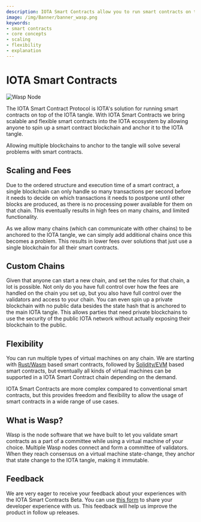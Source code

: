 ```yaml
---
description: IOTA Smart Contracts allow you to run smart contracts on top of the IOTA Tangle.
image: /img/Banner/banner_wasp.png
keywords:
- smart contracts
- core concepts
- scaling
- flexibility
- explanation
---
```

# IOTA Smart Contracts

![Wasp Node](/img/Banner/banner_wasp.png)

The IOTA Smart Contract Protocol is IOTA's solution for running smart contracts on top of the IOTA tangle. With IOTA Smart Contracts we bring scalable and flexible smart contracts into the IOTA ecosystem by allowing anyone to spin up a smart contract blockchain and anchor it to the IOTA tangle. 

Allowing multiple blockchains to anchor to the tangle will solve several problems with smart contracts.

## Scaling and Fees

Due to the ordered structure and execution time of a smart contract, a single blockchain can only handle so many transactions per second before it needs to decide on which transactions it needs to postpone until other blocks are produced, as there is no processing power available for them on that chain. This eventually results in high fees on many chains, and limited functionality. 

As we allow many chains (which can communicate with other chains) to be anchored to the IOTA tangle, we can simply add additional chains once this becomes a problem. This results in lower fees over solutions that just use a single blockchain for all their smart contracts. 

## Custom Chains

Given that anyone can start a new chain, and set the rules for that chain, a lot is possible. Not only do you have full control over how the fees are handled on the chain you set up, but you also have full control over the validators and access to your chain. You can even spin up a private blockchain with no public data besides the state hash that is anchored to the main IOTA tangle. This allows parties that need private blockchains to use the security of the public IOTA network without actually exposing their blockchain to the public.

## Flexibility

You can run multiple types of virtual machines on any chain. We are starting with 
[Rust/Wasm](https://rustwasm.github.io/docs/book/) based smart contracts, followed by 
[Solidity/EVM](https://docs.soliditylang.org/en/v0.8.6/) based smart contracts, but eventually all kinds of virtual machines can be supported in a IOTA Smart Contract chain depending on the demand. 

IOTA Smart Contracts are more complex compared to conventional smart contracts, but this provides freedom and flexibility to allow the usage of smart contracts in a wide range of use cases.

## What is Wasp?

Wasp is the node software that we have built to let you validate smart contracts as a part of a committee while using a virtual machine of your choice. Multiple Wasp nodes connect and form a committee of validators. When they reach consensus on a virtual machine state-change, they anchor that state change to the IOTA tangle, making it immutable. 

## Feedback

We are very eager to receive your feedback about your experiences with the IOTA Smart Contracts Beta. You can use [this form](https://docs.google.com/forms/d/e/1FAIpQLSd4jcmLzCPUNDIijEwGzuWerO23MS0Jmgzszgs-D6_awJUWow/viewform) to share your developer experience with us. This feedback will help us improve the product in follow up releases.
